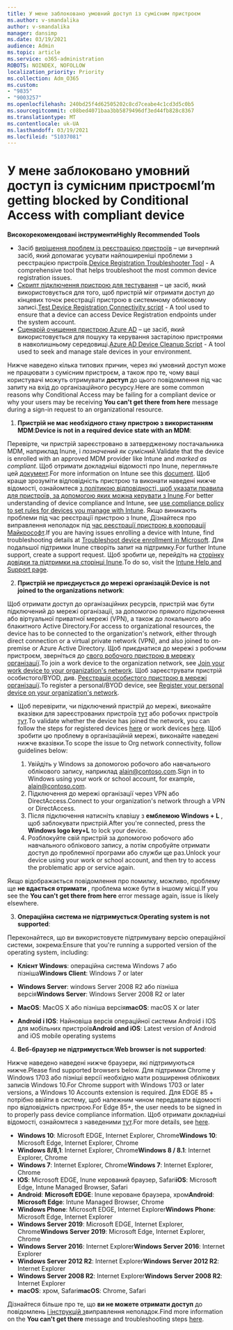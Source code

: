 ```yaml
---
title: У мене заблоковано умовний доступ із сумісним пристроєм
ms.author: v-smandalika
author: v-smandalika
manager: dansimp
ms.date: 03/19/2021
audience: Admin
ms.topic: article
ms.service: o365-administration
ROBOTS: NOINDEX, NOFOLLOW
localization_priority: Priority
ms.collection: Adm_O365
ms.custom:
- "9835"
- "9003257"
ms.openlocfilehash: 240bd25f4d62505202c8cd7ceabe4c1cd3d5c0b5
ms.sourcegitcommit: c08bed4071baa3bb5879496df3ed44fb828c8367
ms.translationtype: MT
ms.contentlocale: uk-UA
ms.lasthandoff: 03/19/2021
ms.locfileid: "51037081"
---
```

# <a name="im-getting-blocked-by-conditional-access-with-compliant-device"></a><span data-ttu-id="5a0e1-102">У мене заблоковано умовний доступ із сумісним пристроєм</span><span class="sxs-lookup"><span data-stu-id="5a0e1-102">I’m getting blocked by Conditional Access with compliant device</span></span>

<span data-ttu-id="5a0e1-103">**Високорекомендовані інструменти**</span><span class="sxs-lookup"><span data-stu-id="5a0e1-103">**Highly Recommended Tools**</span></span>

- <span data-ttu-id="5a0e1-104">Засіб [вирішення проблем із реєстрацією пристроїв](https://docs.microsoft.com/samples/azure-samples/dsregtool/dsregtool/) – це вичерпний засіб, який допомагає усувати найпоширеніші проблеми з реєстрацією пристроїв.</span><span class="sxs-lookup"><span data-stu-id="5a0e1-104">[Device Registration Troubleshooter Tool](https://docs.microsoft.com/samples/azure-samples/dsregtool/dsregtool/) - A comprehensive tool that helps troubleshoot the most common device registration issues.</span></span>
- <span data-ttu-id="5a0e1-105">[Скрипт підключення пристрою для тестування](https://docs.microsoft.com/samples/azure-samples/testdeviceregconnectivity/testdeviceregconnectivity/) – це засіб, який використовується для того, щоб пристрій міг отримати доступ до кінцевих точок реєстрації пристрою в системному обліковому записі.</span><span class="sxs-lookup"><span data-stu-id="5a0e1-105">[Test Device Registration Connectivity script](https://docs.microsoft.com/samples/azure-samples/testdeviceregconnectivity/testdeviceregconnectivity/) - A tool used to ensure that a device can access Device Registration endpoints under the system account.</span></span>
- <span data-ttu-id="5a0e1-106">[Сценарій очищення пристрою Azure AD](https://github.com/mzmaili/AzureADDeviceCleanup) – це засіб, який використовується для пошуку та керування застарілою пристроями в навколишньому середовищі.</span><span class="sxs-lookup"><span data-stu-id="5a0e1-106">[Azure AD Device Cleanup Script](https://github.com/mzmaili/AzureADDeviceCleanup) - A tool used to seek and manage stale devices in your environment.</span></span>

<span data-ttu-id="5a0e1-107">Нижче наведено кілька типових причин, через які умовний доступ може не працювати з сумісним пристроєм, а також про те, чому ваші користувачі можуть отримувати **доступ** до цього повідомлення під час запиту на вхід до організаційного ресурсу.</span><span class="sxs-lookup"><span data-stu-id="5a0e1-107">Here are some common reasons why Conditional Access may be failing for a compliant device or why your users may be receiving **You can't get there from here** message during a sign-in request to an organizational resource.</span></span>

1. <span data-ttu-id="5a0e1-108">**Пристрій не має необхідного стану пристрою з використанням MDM**:</span><span class="sxs-lookup"><span data-stu-id="5a0e1-108">**Device is not in a required device state with an MDM**:</span></span>

<span data-ttu-id="5a0e1-109">Перевірте, чи пристрій зареєстровано в затвердженому постачальника MDM, наприклад Inune, і *позначений як сумісний*.</span><span class="sxs-lookup"><span data-stu-id="5a0e1-109">Validate that the device is enrolled with an approved MDM provider like Intune and *marked as compliant*.</span></span> <span data-ttu-id="5a0e1-110">Щоб отримати докладніші відомості про Inune, перегляньте цей [документ](https://docs.microsoft.com/mem/intune/enrollment/device-enrollment).</span><span class="sxs-lookup"><span data-stu-id="5a0e1-110">For more information on Intune see this [document](https://docs.microsoft.com/mem/intune/enrollment/device-enrollment).</span></span> <span data-ttu-id="5a0e1-111">Щоб краще зрозуміти відповідність пристрою та виконати наведені нижче відомості, ознайомтеся [з політикою відповідності, щоб указати правила для пристроїв, за допомогою яких можна керувати з Inune](https://docs.microsoft.com/mem/intune/protect/device-compliance-get-started).</span><span class="sxs-lookup"><span data-stu-id="5a0e1-111">For better understanding of device compliance and Intune, see [use compliance policy to set rules for devices you manage with Intune](https://docs.microsoft.com/mem/intune/protect/device-compliance-get-started).</span></span> <span data-ttu-id="5a0e1-112">Якщо виникають проблеми під час реєстрації пристрою з Inune, Дізнайтеся про виправлення неполадок під [час реєстрації пристрою в корпорації Майкрософт](https://docs.microsoft.com/troubleshoot/mem/intune/troubleshoot-device-enrollment-in-intune).</span><span class="sxs-lookup"><span data-stu-id="5a0e1-112">If you are having issues enrolling a device with Intune, find troubleshooting details at [Troubleshoot device enrollment in Microsoft](https://docs.microsoft.com/troubleshoot/mem/intune/troubleshoot-device-enrollment-in-intune).</span></span> <span data-ttu-id="5a0e1-113">Для подальшої підтримки Inune створіть запит на підтримку.</span><span class="sxs-lookup"><span data-stu-id="5a0e1-113">For further Intune support, create a support request.</span></span> <span data-ttu-id="5a0e1-114">Щоб зробити це, перейдіть на [сторінку довідки та підтримки на сторінці Inune](https://endpoint.microsoft.com/#blade/Microsoft_Intune_DeviceSettings/SupportMenu/helpSupport).</span><span class="sxs-lookup"><span data-stu-id="5a0e1-114">To do so, visit the [Intune Help and Support page](https://endpoint.microsoft.com/#blade/Microsoft_Intune_DeviceSettings/SupportMenu/helpSupport).</span></span>

2. <span data-ttu-id="5a0e1-115">**Пристрій не приєднується до мережі організацій**:</span><span class="sxs-lookup"><span data-stu-id="5a0e1-115">**Device is not joined to the organizations network**:</span></span>

<span data-ttu-id="5a0e1-116">Щоб отримати доступ до організаційних ресурсів, пристрій має бути підключений до мережі організації, за допомогою прямого підключення або віртуальної приватної мережі (VPN), а також до локального або блакитного Active Directory.</span><span class="sxs-lookup"><span data-stu-id="5a0e1-116">For access to organizational resources, the device has to be connected to the organization's network, either through direct connection or a virtual private network (VPN), and also joined to on-premise or Azure Active Directory.</span></span> <span data-ttu-id="5a0e1-117">Щоб приєднатися до мережі з робочим пристроєм, зверніться до [свого робочого пристрою в мережу організації](https://docs.microsoft.com/azure/active-directory/user-help/user-help-join-device-on-network).</span><span class="sxs-lookup"><span data-stu-id="5a0e1-117">To join a work device to the organization network, see [Join your work device to your organization's network](https://docs.microsoft.com/azure/active-directory/user-help/user-help-join-device-on-network).</span></span> <span data-ttu-id="5a0e1-118">Щоб зареєструвати пристрій особистого/BYOD, див. [Реєстрація особистого пристрою в мережі організації](https://docs.microsoft.com/azure/active-directory/user-help/user-help-register-device-on-network).</span><span class="sxs-lookup"><span data-stu-id="5a0e1-118">To register a personal/BYOD device, see [Register your personal device on your organization's network](https://docs.microsoft.com/azure/active-directory/user-help/user-help-register-device-on-network).</span></span>

- <span data-ttu-id="5a0e1-119">Щоб перевірити, чи підключений пристрій до мережі, виконайте вказівки для зареєстрованих пристроїв [тут](https://docs.microsoft.com/azure/active-directory/user-help/user-help-register-device-on-network#to-verify-that-youre-registered) або робочих пристроїв [тут](https://docs.microsoft.com/azure/active-directory/user-help/user-help-join-device-on-network#to-make-sure-youre-joined).</span><span class="sxs-lookup"><span data-stu-id="5a0e1-119">To validate whether the device has joined the network, you can follow the steps for registered devices [here](https://docs.microsoft.com/azure/active-directory/user-help/user-help-register-device-on-network#to-verify-that-youre-registered) or work devices [here](https://docs.microsoft.com/azure/active-directory/user-help/user-help-join-device-on-network#to-make-sure-youre-joined).</span></span> <span data-ttu-id="5a0e1-120">Щоб зробити цю проблему в організаційній мережі, виконайте наведені нижче вказівки.</span><span class="sxs-lookup"><span data-stu-id="5a0e1-120">To scope the issue to Org network connectivity, follow guidelines below:</span></span>

    1. <span data-ttu-id="5a0e1-121">Увійдіть у Windows за допомогою робочого або навчального облікового запису, наприклад alain@contoso.com.</span><span class="sxs-lookup"><span data-stu-id="5a0e1-121">Sign in to Windows using your work or school account,  for example, alain@contoso.com.</span></span>
    2. <span data-ttu-id="5a0e1-122">Підключення до мережі організації через VPN або DirectAccess.</span><span class="sxs-lookup"><span data-stu-id="5a0e1-122">Connect to your organization's network through a VPN or DirectAccess.</span></span>
    3. <span data-ttu-id="5a0e1-123">Після підключення натисніть клавішу з **емблемою Windows + L** , щоб заблокувати пристрій.</span><span class="sxs-lookup"><span data-stu-id="5a0e1-123">After you're connected, press the **Windows logo key+L** to lock your device.</span></span>
    4. <span data-ttu-id="5a0e1-124">Розблокуйте свій пристрій за допомогою робочого або навчального облікового запису, а потім спробуйте отримати доступ до проблемної програми або служби ще раз.</span><span class="sxs-lookup"><span data-stu-id="5a0e1-124">Unlock your device using your work or school account, and then try to access the problematic app or service again.</span></span>

<span data-ttu-id="5a0e1-125">Якщо відображається повідомлення про помилку, можливо, проблему ще **не вдається отримати** , проблема може бути в іншому місці.</span><span class="sxs-lookup"><span data-stu-id="5a0e1-125">If you see the **You can't get there from here** error message again, issue is likely elsewhere.</span></span>

3. <span data-ttu-id="5a0e1-126">**Операційна система не підтримується**:</span><span class="sxs-lookup"><span data-stu-id="5a0e1-126">**Operating system is not supported**:</span></span>

<span data-ttu-id="5a0e1-127">Переконайтеся, що ви використовуєте підтримувану версію операційної системи, зокрема:</span><span class="sxs-lookup"><span data-stu-id="5a0e1-127">Ensure that you're running a supported version of the operating system, including:</span></span>

- <span data-ttu-id="5a0e1-128">**Клієнт Windows**: операційна система Windows 7 або пізніша</span><span class="sxs-lookup"><span data-stu-id="5a0e1-128">**Windows Client**: Windows 7 or later</span></span>

- <span data-ttu-id="5a0e1-129">**Windows Server**: windows Server 2008 R2 або пізніша версія</span><span class="sxs-lookup"><span data-stu-id="5a0e1-129">**Windows Server**: Windows Server 2008 R2 or later</span></span>

- <span data-ttu-id="5a0e1-130">**MacOS**: MacOS X або пізніша версія</span><span class="sxs-lookup"><span data-stu-id="5a0e1-130">**macOS**: macOS X or later</span></span>

- <span data-ttu-id="5a0e1-131">**Android і IOS**: Найновіша версія операційної системи Android і IOS для мобільних пристроїв</span><span class="sxs-lookup"><span data-stu-id="5a0e1-131">**Android and iOS**: Latest version of Android and iOS mobile operating systems</span></span>

4. <span data-ttu-id="5a0e1-132">**Веб-браузер не підтримується**:</span><span class="sxs-lookup"><span data-stu-id="5a0e1-132">**Web browser is not supported**:</span></span>

<span data-ttu-id="5a0e1-133">Нижче наведено наведені нижче браузери, які підтримуються нижче.</span><span class="sxs-lookup"><span data-stu-id="5a0e1-133">Please find supported browsers below.</span></span> <span data-ttu-id="5a0e1-134">Для підтримки Chrome у Windows 1703 або пізніші версії необхідно мати розширення облікових записів Windows 10.</span><span class="sxs-lookup"><span data-stu-id="5a0e1-134">For Chrome support with Windows 1703 or later versions, a Windows 10 Accounts extension is required.</span></span> <span data-ttu-id="5a0e1-135">Для EDGE 85 + потрібно ввійти в систему, щоб належним чином передавати відомості про відповідність пристрою.</span><span class="sxs-lookup"><span data-stu-id="5a0e1-135">For Edge 85+, the user needs to be signed in to properly pass device compliance information.</span></span> <span data-ttu-id="5a0e1-136">Щоб отримати докладніші відомості, ознайомтеся з наведеними [тут](https://docs.microsoft.com/azure/active-directory/conditional-access/concept-conditional-access-conditions#chrome-support).</span><span class="sxs-lookup"><span data-stu-id="5a0e1-136">For more details, see [here](https://docs.microsoft.com/azure/active-directory/conditional-access/concept-conditional-access-conditions#chrome-support).</span></span>

- <span data-ttu-id="5a0e1-137">**Windows 10**: Microsoft EDGE, Internet Explorer, Chrome</span><span class="sxs-lookup"><span data-stu-id="5a0e1-137">**Windows 10**: Microsoft Edge, Internet Explorer, Chrome</span></span>
- <span data-ttu-id="5a0e1-138">**Windows 8/8,1**: Internet Explorer, Chrome</span><span class="sxs-lookup"><span data-stu-id="5a0e1-138">**Windows 8 / 8.1**: Internet Explorer, Chrome</span></span>
- <span data-ttu-id="5a0e1-139">**Windows 7**: Internet Explorer, Chrome</span><span class="sxs-lookup"><span data-stu-id="5a0e1-139">**Windows 7**: Internet Explorer, Chrome</span></span>
- <span data-ttu-id="5a0e1-140">**IOS**: Microsoft EDGE, Inune керований браузер, Safari</span><span class="sxs-lookup"><span data-stu-id="5a0e1-140">**iOS**: Microsoft Edge, Intune Managed Browser, Safari</span></span>
- <span data-ttu-id="5a0e1-141">**Android**: **Microsoft EDGE**: Inune кероване браузера, хром</span><span class="sxs-lookup"><span data-stu-id="5a0e1-141">**Android**: **Microsoft Edge**: Intune Managed Browser, Chrome</span></span>
- <span data-ttu-id="5a0e1-142">**Windows Phone**: Microsoft EDGE, Internet Explorer</span><span class="sxs-lookup"><span data-stu-id="5a0e1-142">**Windows Phone**: Microsoft Edge, Internet Explorer</span></span>
- <span data-ttu-id="5a0e1-143">**Windows Server 2019**: Microsoft EDGE, Internet Explorer, Chrome</span><span class="sxs-lookup"><span data-stu-id="5a0e1-143">**Windows Server 2019**: Microsoft Edge, Internet Explorer, Chrome</span></span>
- <span data-ttu-id="5a0e1-144">**Windows Server 2016**: Internet Explorer</span><span class="sxs-lookup"><span data-stu-id="5a0e1-144">**Windows Server 2016**: Internet Explorer</span></span>
- <span data-ttu-id="5a0e1-145">**Windows Server 2012 R2**: Internet Explorer</span><span class="sxs-lookup"><span data-stu-id="5a0e1-145">**Windows Server 2012 R2**: Internet Explorer</span></span>
- <span data-ttu-id="5a0e1-146">**Windows Server 2008 R2**: Internet Explorer</span><span class="sxs-lookup"><span data-stu-id="5a0e1-146">**Windows Server 2008 R2**: Internet Explorer</span></span>
- <span data-ttu-id="5a0e1-147">**macOS**: хром, Safari</span><span class="sxs-lookup"><span data-stu-id="5a0e1-147">**macOS**: Chrome, Safari</span></span>

<span data-ttu-id="5a0e1-148">Дізнайтеся більше про те, що **ви не можете отримати доступ** до повідомлень [і інструкцій з](https://docs.microsoft.com/azure/active-directory/user-help/user-help-device-remediation)виправлення неполадок.</span><span class="sxs-lookup"><span data-stu-id="5a0e1-148">Find more information on the **You can't get there** message and troubleshooting steps [here](https://docs.microsoft.com/azure/active-directory/user-help/user-help-device-remediation).</span></span>
